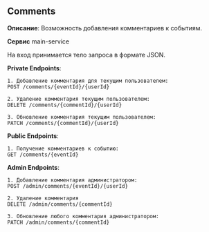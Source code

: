 **Comments**
--

**Описание**:
Возможность добавления комментариев к событиям.

**Сервис**
main-service

На вход принимается тело запроса в формате JSON.

**Private Endpoints**:

    1. Добавление комментария для текущим пользователем:
    POST /comments/{eventId}/{userId}

    2. Удаление комментария текущим пользователем:
    DELETE /comments/{commentId}/{userId}

    3. Обновление комментария текущим пользователем:
    PATCH /comments/{commentId}/{userId}

**Public Endpoints**:

    1. Получение комментариев к событию:
    GET /comments/{eventId}

**Admin Endpoints**:

    1. Добавление комментария администратором:
    POST /admin/comments/{eventId}/{userId}

    2. Удаление комментария
    DELETE /admin/comments/{commentId}

    3. Обновление любого комментария администратором:
    PATCH /admin/comments/{commentId}